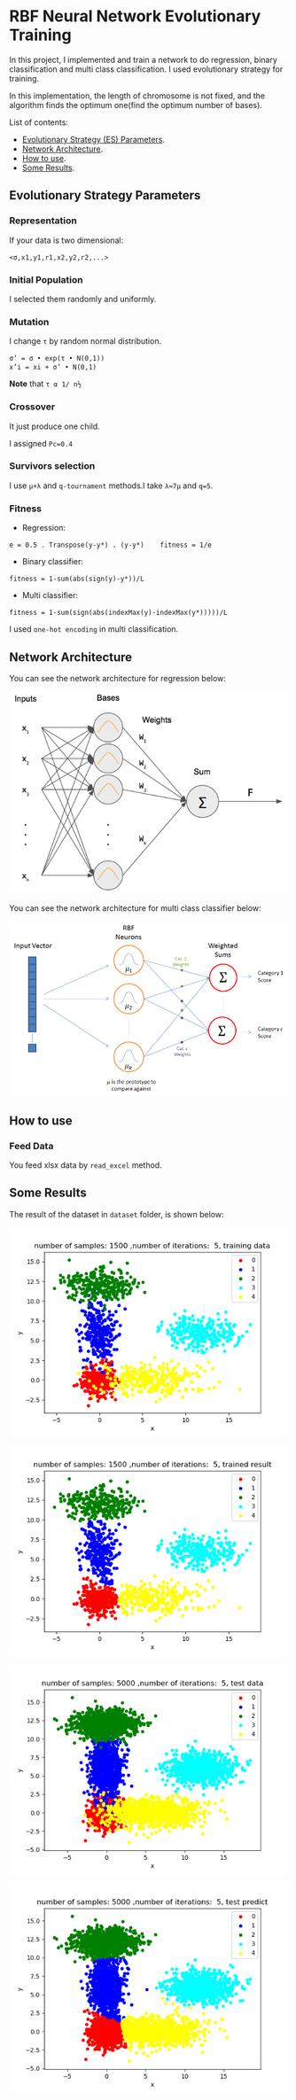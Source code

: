 # RBF Neural Network Evolutionary Training
In this project, I implemented and train a network to do regression, binary classification and multi class classification.
I used evolutionary strategy for training.

In this implementation, the length of chromosome is not fixed, and the algorithm finds the optimum one(find the optimum number of bases).

List of contents:
- [Evolutionary Strategy (ES) Parameters](#Evolutionary-Strategy-Parameters).
- [Network Architecture](#Network-Architecture).
- [How to use](#How-to-use).
- [Some Results](#Some-Results).

## Evolutionary Strategy Parameters
### Representation
If your data is two dimensional:
```
<σ,x1,y1,r1,x2,y2,r2,...>
```

### Initial Population
I selected them randomly and uniformly.

### Mutation
I change `τ` by random normal distribution.

```
σ’ = σ • exp(τ • N(0,1))
x’i = xi + σ’ • N(0,1)
```

**Note** that `τ α 1/ n½`

### Crossover
It just produce one child.

I assigned `Pc=0.4`

### Survivors selection
I use `μ+λ` and `q-tournament` methods.I take `λ≈7μ` and `q=5`.

### Fitness
- Regression:
```
e = 0.5 . Transpose(y-y*) . (y-y*)    fitness = 1/e
```
- Binary classifier:
```
fitness = 1-sum(abs(sign(y)-y*))/L
```
- Multi classifier:
```
fitness = 1-sum(sign(abs(indexMax(y)-indexMax(y*)))))/L
```
I used `one-hot encoding` in multi classification.

## Network Architecture
You can see the network architecture for regression below:

![picture](images/arch_regression.png)


You can see the network architecture for multi class classifier below:

![picture](images/arch_multi_class.png)

## How to use
### Feed Data
You feed xlsx data by `read_excel` method.

## Some Results
The result of the dataset in `dataset` folder, is shown below:

![picture](images/mul-cls-res(1).png) 

![picture](images/mul-cls-res(2).png) 

![picture](images/mul-cls-res(3).png) 

![picture](images/mul-cls-res(4).png) 
